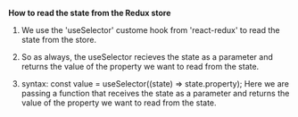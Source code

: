 **How to read the state from the Redux store**

1. We use the 'useSelector' custome hook from 'react-redux' to read the state from the store.

2. So as always, the useSelector recieves the state as a parameter and returns the value of the property we want to read from the state.

3. syntax: const value = useSelector((state) => state.property); Here we are passing a function that receives the state as a parameter and returns the value of the property we want to read from the state.
